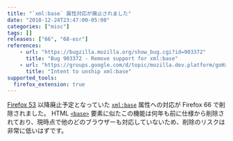 ```yaml
---
title: "`xml:base` 属性対応が廃止されました"
date: "2018-12-24T23:47:00-05:00"
categories: ["misc"]
tags: []
releases: ["66", "68-esr"]
references:
    - url: "https://bugzilla.mozilla.org/show_bug.cgi?id=903372"
      title: "Bug 903372 - Remove support for xml:base"
    - url: "https://groups.google.com/d/topic/mozilla.dev.platform/goHxC7z3D7Q/discussion"
      title: "Intent to unship xml:base"
supported_tools:
  firefox_extension: true
---
```

[Firefox 53](https://www.fxsitecompat.dev/ja/docs/2017/xml-base-attribute-has-been-deprecated/) 以降廃止予定となっていた [`xml:base`](https://www.w3.org/TR/xmlbase/) 属性への対応が Firefox 66 で削除されました。 HTML [`<base>`](https://developer.mozilla.org/docs/Web/HTML/Element/base) 要素に似たこの機能は何年も前に仕様から削除されており、現時点で他のどのブラウザーも対応していないため、削除のリスクは非常に低いはずです。
